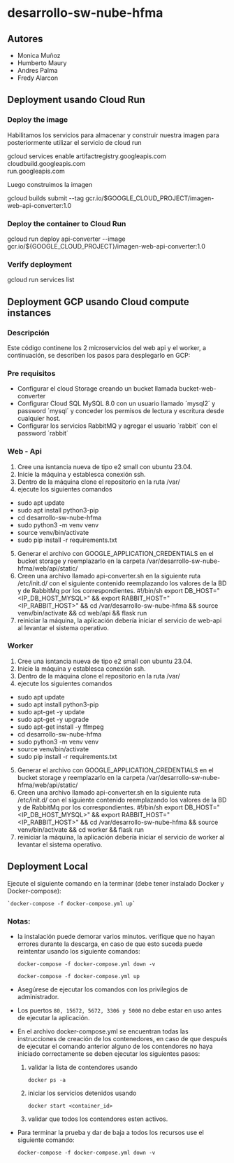 # desarrollo-sw-nube-hfma

## Autores

- Monica Muñoz
- Humberto Maury
- Andres Palma
- Fredy Alarcon


## Deployment usando Cloud Run 

### Deploy the image

Habilitamos los servicios para almacenar y construir nuestra imagen para posteriormente utilizar el servicio de cloud run

gcloud services enable artifactregistry.googleapis.com \
    cloudbuild.googleapis.com \
    run.googleapis.com

Luego construimos la imagen

gcloud builds submit --tag gcr.io/$GOOGLE_CLOUD_PROJECT/imagen-web-api-converter:1.0

### Deploy the container to Cloud Run

gcloud run deploy api-converter --image gcr.io/${GOOGLE_CLOUD_PROJECT}/imagen-web-api-converter:1.0

### Verify deployment

gcloud run services list

## Deployment GCP usando Cloud compute instances

### Descripción 

Este código continene los 2 microservicios del web api y el worker, a continuación, se describen los pasos para desplegarlo en GCP:

### Pre requisitos
- Configurar el cloud Storage creando un bucket llamada bucket-web-converter
- Configurar Cloud SQL MySQL 8.0 con un usuario llamado ´mysql2´ y password ´mysql´ y conceder los permisos de lectura y escritura desde cualquier host.
- Configurar los servicios RabbitMQ y agregar el usuario ´rabbit´ con el password ´rabbit´

### Web - Api
1. Cree una isntancia nueva de tipo e2 small con ubuntu 23.04.
2. Inicie la máquina y establesca conexión ssh.
3. Dentro de la máquina clone el repositorio en la ruta /var/
4. ejecute los siguientes comandos
- sudo apt update
- sudo apt install python3-pip
- cd desarrollo-sw-nube-hfma
- sudo python3 -m venv venv
- source venv/bin/activate
- sudo pip install -r requirements.txt
5. Generar el archivo con GOOGLE_APPLICATION_CREDENTIALS en el bucket storage y reemplazarlo en la carpeta /var/desarrollo-sw-nube-hfma/web/api/static/
6. Creen una archivo llamado api-converter.sh en la siguiente ruta  /etc/init.d/ con el siguiente contenido reemplazando los valores de la BD y de RabbitMq por los correspondientes.
#!/bin/sh
export DB_HOST="<IP_DB_HOST_MYSQL>" &&
export RABBIT_HOST="<IP_RABBIT_HOST>" &&
cd /var/desarrollo-sw-nube-hfma &&
source venv/bin/activate &&
cd web/api &&
flask run
7. reiniciar la máquina, la aplicación debería iniciar el servicio de web-api al levantar el sistema operativo.

### Worker
1. Cree una isntancia nueva de tipo e2 small con ubuntu 23.04.
2. Inicie la máquina y establesca conexión ssh.
3. Dentro de la máquina clone el repositorio en la ruta /var/
4. ejecute los siguientes comandos
- sudo apt update
- sudo apt install python3-pip
- sudo apt-get -y update
- sudo apt-get -y upgrade
- sudo apt-get install -y ffmpeg
- cd desarrollo-sw-nube-hfma
- sudo python3 -m venv venv
- source venv/bin/activate
- sudo pip install -r requirements.txt
5. Generar el archivo con GOOGLE_APPLICATION_CREDENTIALS en el bucket storage y reemplazarlo en la carpeta /var/desarrollo-sw-nube-hfma/web/api/static/
6. Creen una archivo llamado api-converter.sh en la siguiente ruta  /etc/init.d/ con el siguiente contenido reemplazando los valores de la BD y de RabbitMq por los correspondientes.
#!/bin/sh
export DB_HOST="<IP_DB_HOST_MYSQL>" &&
export RABBIT_HOST="<IP_RABBIT_HOST>" &&
cd /var/desarrollo-sw-nube-hfma &&
source venv/bin/activate &&
cd worker &&
flask run
7. reiniciar la máquina, la aplicación debería iniciar el servicio de worker al levantar el sistema operativo.


## Deployment Local

Ejecute el siguiente comando en la terminar (debe tener instalado Docker y Docker-compose):

    `docker-compose -f docker-compose.yml up`

### Notas: 

- la instalación puede demorar varios minutos. verifique que no hayan errores durante la descarga, en caso de que esto suceda puede reintentar usando los siguiente comandos:

    `docker-compose -f docker-compose.yml down -v`

    `docker-compose -f docker-compose.yml up`

- Asegúrese de ejecutar los comandos con los privilegios de administrador. 

- Los puertos `80, 15672, 5672, 3306 y 5000` no debe estar en uso antes de ejecutar la aplicación.

- En el archivo docker-compose.yml se encuentran todas las instrucciones de creación de los contenedores, en caso de que después de ejecutar el comando anterior alguno de los contendores no haya iniciado correctamente se deben ejecutar los siguientes pasos: 

    1. validar la lista de contendores usando 
        
        `docker ps -a`
    2. iniciar los servicios detenidos usando 
    
        `docker start <container_id>`
        
    3. validar que todos los contendores esten activos.

- Para terminar la prueba y dar de baja a todos los recursos use el siguiente comando:
    
    `docker-compose -f docker-compose.yml down -v`
